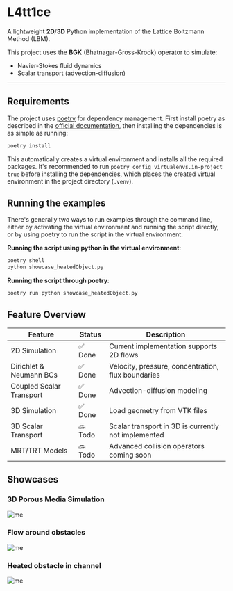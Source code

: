 # L4tt1ce

A lightweight **2D**/**3D** Python implementation of the Lattice Boltzmann Method (LBM).

This project uses the **BGK** (Bhatnagar-Gross-Krook) operator to simulate:

- Navier-Stokes fluid dynamics
- Scalar transport (advection-diffusion)

---

## Requirements
The project uses [poetry](https://python-poetry.org/) for dependency management.
First install poetry as described in the [official documentation](https://python-poetry.org/docs/#installation), then installing the dependencies is as simple as running:

```bash
poetry install
```

This automatically creates a virtual environment and installs all the required packages.
It's recommended to run `poetry config virtualenvs.in-project true` before installing the dependencies, which places the created virtual environment in the project directory (`.venv`).

## Running the examples
There's generally two ways to run examples through the command line, either by activating the virtual environment and running the script directly, or by using poetry to run the script in the virtual environment.

**Running the script using python in the virtual environment**:
```bash
poetry shell
python showcase_heatedObject.py
```

**Running the script through poetry**:
```bash
poetry run python showcase_heatedObject.py
```


## Feature Overview

| Feature                          | Status   | Description                                        |
|----------------------------------|----------|----------------------------------------------------|
| 2D Simulation                    | ✅ Done  | Current implementation supports 2D flows           |
| Dirichlet & Neumann BCs         | ✅ Done  | Velocity, pressure, concentration, flux boundaries |
| Coupled Scalar Transport         | ✅ Done  | Advection-diffusion modeling                       |
| 3D Simulation                    | ✅ Done   | Load geometry from VTK files                        |
| 3D Scalar Transport                   | 🔜 Todo    | Scalar transport in 3D is currently not implemented                        |
| MRT/TRT Models                   | 🔜 Todo  | Advanced collision operators coming soon                       |

## Showcases
### 3D Porous Media Simulation
![me](https://media4.giphy.com/media/v1.Y2lkPTc5MGI3NjExb204bXdmbnFhaWd3OW1sNmE4d3A4MXdrYnZ5ZzU3Z3FhejE5MmsxZiZlcD12MV9pbnRlcm5hbF9naWZfYnlfaWQmY3Q9Zw/xuj1xJyPcAeX6Q7bUE/giphy.gif)
### Flow around obstacles
![me](https://media1.giphy.com/media/v1.Y2lkPTc5MGI3NjExdmE5N2tnaDZjN2Jkd3JvaXBxZXMwbTN0YXhtZXB6dTM4bmQwb2UzZiZlcD12MV9pbnRlcm5hbF9naWZfYnlfaWQmY3Q9Zw/gv1LI63WFKrTyV4Rcf/giphy.gif)
### Heated obstacle in channel
![me](https://media1.giphy.com/media/v1.Y2lkPTc5MGI3NjExancxc3d4Mmc0YWJxaG5hMGs4eHY3cWZ3ZmxkOTF3dnQ4Z2Z5ZnprYyZlcD12MV9pbnRlcm5hbF9naWZfYnlfaWQmY3Q9Zw/8oFlu2HEWHScOQqiny/giphy.gif)




